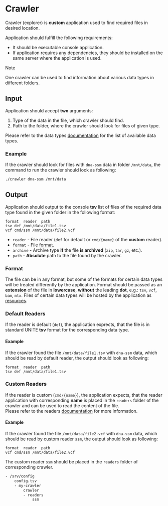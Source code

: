 # Crawler
Crawler (explorer) is **custom** application used to find required files in desired location.

Application should fulfill the following requirements:
- It should be executable console application.
- If application requires any dependencies, they should be installed on the same server where the application is used.

> [!Note]
> One crawler can be used to find information about various data types in different folders.

## Input
Application should accept **two** arguments:
1. Type of the data in the file, which crawler should find.
2. Path to the folder, where the crawler should look for files of given type.

Please refer to the data types [documentation](./types.md) for the list of available data types.

### Example
If the crawler should look for files with `dna-ssm` data in folder `/mnt/data`, the command to run the crawler should look as following:
```bash
./crawler dna-ssm /mnt/data
```

## Output
Application should output to the console **tsv** list of files of the required data type found in the given folder in the following format:
```tsv
format  reader  path
tsv def /mnt/data/file1.tsv
vcf cmd/ssm /mnt/data/file2.vcf
```
- `reader` - File reader (`def` for default or `cmd/{name}` of the **custom** reader).
- `format` - File [format](#format).
- `archive` - Archive type **if** the file **is archived** (`zip`, `tar`, `gz`, etc.).
- `path` -  **Absolute** path to the file found by the crawler.

### Format
The file can be in any format, but some of the formats for certain data types will be treated differently by the application.
Format should be passed as an **extension** of the file in **lowercase**, **without** the leading **dot**, e.g.: `tsv`, `vcf`, `bam`, `mtx`.
Files of certain data types will be hosted by the application as [resources](./types.md#resources).

### Default Readers
If the reader is default (`def`), the application exprects, that the file is in standard UNITE **tsv** format for the corresponding data type.

#### Example
If the crawler found the file `/mnt/data/file1.tsv` with `dna-ssm` data, which should be read by default reader, the output should look as following:
```tsv
format  reader  path
tsv def /mnt/data/file1.tsv
```

### Custom Readers
If the reader is custom (`cmd/{name}`), the application expects, that the reader application with corresponding **name** is placed in the `readers` folder of the crawler and can be used to read the content of the file.  
Please refer to the readers [documentation](./reader.md) for more information.

#### Example
If the crawler found the file `/mnt/data/file2.vcf` with `dna-ssm` data, which should be read by custom reader `ssm`, the output should look as following:
```tsv
format  reader  path
vcf cmd/ssm /mnt/data/file2.vcf
```

The custom reader `ssm` should be placed in the `readers` folder of corresponding crawler.
```txt
- /srv/config
    config.tsv
    - my-crawler
        crawler
        - readers
            ssm
```
